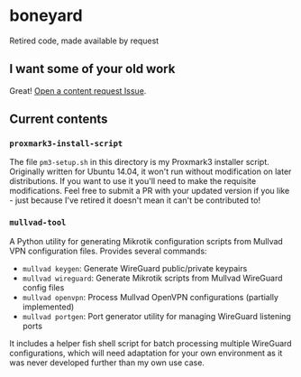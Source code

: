 # boneyard

Retired code, made available by request

## I want some of your old work

Great! [Open a content request Issue][link-content-request-issue].

## Current contents

### `proxmark3-install-script`

The file `pm3-setup.sh` in this directory is my Proxmark3 installer script. Originally written for Ubuntu 14.04, it won't run without modification on later distributions. If you want to use it you'll need to make the requisite modifications. Feel free to submit a PR with your updated version if you like - just because I've retired it doesn't mean it can't be contributed to!

### `mullvad-tool`

A Python utility for generating Mikrotik configuration scripts from Mullvad VPN configuration files. Provides several commands:

- `mullvad keygen`: Generate WireGuard public/private keypairs
- `mullvad wireguard`: Generate Mikrotik scripts from Mullvad WireGuard config files
- `mullvad openvpn`: Process Mullvad OpenVPN configurations (partially implemented)
- `mullvad portgen`: Port generator utility for managing WireGuard listening ports

It includes a helper fish shell script for batch processing multiple WireGuard configurations, which will need adaptation for your own environment as it was never developed further than my own use case.

[link-content-request-issue]: https://github.com/daveio/boneyard/issues/new?assignees=daveio&labels=content-request&template=content-request.md&title=%5BContent+request%5D+%3Cshort+description%3E
